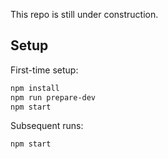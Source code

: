 This repo is still under construction.

## Setup

First-time setup:
```bash
npm install
npm run prepare-dev
npm start
```

Subsequent runs:
```bash
npm start
```
